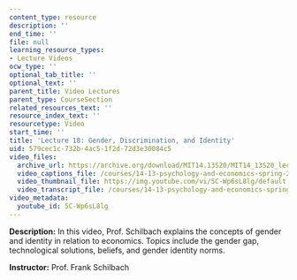 ```yaml
---
content_type: resource
description: ''
end_time: ''
file: null
learning_resource_types:
- Lecture Videos
ocw_type: ''
optional_tab_title: ''
optional_text: ''
parent_title: Video Lectures
parent_type: CourseSection
related_resources_text: ''
resource_index_text: ''
resourcetype: Video
start_time: ''
title: 'Lecture 18: Gender, Discrimination, and Identity'
uid: 579cec1c-732b-4ac5-1f2d-72d3e30084c5
video_files:
  archive_url: https://archive.org/download/MIT14.13S20/MIT14_13S20_lec18_300k.mp4
  video_captions_file: /courses/14-13-psychology-and-economics-spring-2020/2cf2186567865124b80049f9e26e2083_5C-Wp6sL8lg.vtt
  video_thumbnail_file: https://img.youtube.com/vi/5C-Wp6sL8lg/default.jpg
  video_transcript_file: /courses/14-13-psychology-and-economics-spring-2020/119fa108e3507719fedbf329f55490ad_5C-Wp6sL8lg.pdf
video_metadata:
  youtube_id: 5C-Wp6sL8lg
---
```


**Description:** In this video, Prof. Schilbach explains the concepts of gender and identity in relation to economics. Topics include the gender gap, technological solutions, beliefs, and gender identity norms.

**Instructor:** Prof. Frank Schilbach



